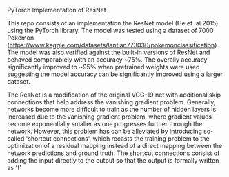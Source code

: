 PyTorch Implementation of ResNet

This repo consists of an implementation the ResNet model (He et. al 2015) using the PyTorch library.  The model was tested using a dataset of 7000 Pokemon (https://www.kaggle.com/datasets/lantian773030/pokemonclassification).  The model was also verified against the built-in versions of ResNet and behaved comparablely with an accuracy ~75%.  The overally accuracy significantly improved to ~95% when pretrained weights were used suggesting the model accuracy can be significantly improved using a larger dataset.

The ResNet is a modification of the original VGG-19 net with additional skip connections that help address the vanishing gradient problem.  Generally, networks become more difficult to train as the number of hidden layers is increased due to the vanishing gradient problem, where gradient values become exponentially smaller as one progresses further through the network.  However, this problem has can be alleviated by introducing so-called 'shortcut connections', which recasts the training problem to the optimization of a residual mapping instead of a direct mapping between the network predictions and ground truth.  The shortcut connections consist of adding the input directly to the output so that the output is formally written as 'f'
